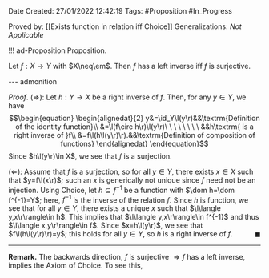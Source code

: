 <br />
<br />

Date Created: 27/01/2022 12:42:19
Tags: #Proposition #In_Progress

Proved by: [[Exists function in relation iff Choice]]
Generalizations: _Not Applicable_

!!! ad-Proposition Proposition.

Let $f:X\to Y$ with $X\neq\em$. Then $f$ has a left inverse iff $f$ is surjective.

--- admonition

_Proof_. ($\Rightarrow$): Let $h:Y\to X$ be a right inverse of $f$. Then, for any $y\in Y$, we have
$$\begin{equation}
    \begin{alignedat}{2}
        y&=\id_Y\l(y\r)&&\textrm{Definition of the identity function}\\
        &=\l(f\circ h\r)\l(y\r)\ \ \ \ \ \ \ \ &&h\textrm{ is a right inverse of }f\\
        &=f\l(h\l(y\r)\r).&&\textrm{Definition of composition of functions}
    \end{alignedat}
\end{equation}$$
Since $h\l(y\r)\in X$, we see that $f$ is a surjection.

($\Leftarrow$): Assume that $f$ is a surjection, so for all $y\in Y$, there exists $x\in X$ such that $y=f\l(x\r)$; such an $x$ is generically not unique since $f$ need not be an injection. Using Choice, let $h\subseteq f^{-1}$ be a function with $\dom h=\dom f^{-1}=Y$; here, $f^{-1}$ is the inverse of the relation $f$. Since $h$ is function, we see that for all $y\in Y$, there exists a unique $x$ such that $\l\langle y,x\r\rangle\in h$. This implies that $\l\langle y,x\r\rangle\in f^{-1}$ and thus $\l\langle x,y\r\rangle\in f$. Since $x=h\l(y\r)$, we see that $f\l(h\l(y\r)\r)=y$; this holds for all $y\in Y$, so $h$ is a right inverse of $f$.<span style="float:right;">$\blacksquare$</span>

---

**Remark.** The backwards direction, $f\textrm{ is surjective }\Rightarrow f\textrm{ has a left inverse}$, implies the Axiom of Choice. To see this, 
